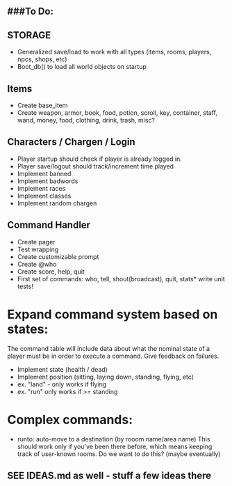 ###To Do:
-----------------------------------------------------------------------------
## STORAGE
* Generalized save/load to work with all types (items, rooms, players, npcs, shops, etc)
* Boot_db() to load all world objects on startup


## Items
* Create base_item
* Create weapon, armor, book, food, potion, scroll, key, container, 
         staff, wand, money, food, clothing, drink, trash, misc?


## Characters / Chargen / Login
* Player startup should check if player is already logged in.
* Player save/logout should track/increment time played 
* Implement banned
* Implement badwords
* Implement races
* Implement classes
* Implement random chargen


## Command Handler
* Create pager
* Test wrapping
* Create customizable prompt
* Create @who
* Create score, help, quit
* First set of commands:  who, tell, shout(broadcast), quit, stats* write unit tests!
# Expand command system based on states:
The command table will include data about what the nominal state of a player
  must be in order to execute a command.  Give feedback on failures.

* Implement state (health / dead)
* Implement position (sitting, laying down, standing, flying, etc)
* ex. "land" - only works if flying
* ex. "run" only works if >= standing

# Complex commands:
* runto: auto-move to a destination (by rooom name/area name)
      This should work only if you've been there before, which means keeping
      track of user-known rooms.  Do we want to do this?  (maybe eventually)


## SEE IDEAS.md as well - stuff a few ideas there